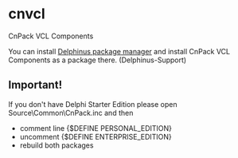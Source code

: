 # cnvcl
CnPack VCL Components

You can install [Delphinus package manager](https://github.com/Memnarch/Delphinus/wiki/Installing-Delphinus) and install CnPack VCL Components as a package there. (Delphinus-Support)

## Important!
If you don't have Delphi Starter Edition please open Source\Common\CnPack.inc and then
- comment line {$DEFINE PERSONAL_EDITION}
- uncomment {$DEFINE ENTERPRISE_EDITION}
- rebuild both packages
